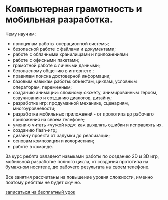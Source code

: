 # Компьютерная грамотность и мобильная разработка.

Чему научим:

* принципам работы операционной системы;
* безопасной работе с файлами и документами;
* работе с облачными хранилищами и приложениями
* работе с  офисными пакетами;
* грамотной работе с личными данными;
* безопасному общению в интернете ;
* правилам поиска достоверной информации;
* базовым навыкам работы: объектам, циклам, условным операторам, переменным; 
* созданию анимации: сложному сюжету, анимированным героям, озвучиванию и созданию диалогов, дизайну; 
* разработке игр: продуманной механике, сценариям, многоуровневости; 
* разработке мобильных приложений - от прототипа до рабочего приложения на своем телефоне;
* умению читать «чужой код»: как выявлять ошибки и исправлять их.
* созданию flash-игр;
* дизайну проекта от задумки до реализации;
* основам композиции и колористики;
* работе в команде.
 
За курс ребята овладеют навыками работы по созданию 2D и 3D игр, мобильной разработке полного цикла, от создания прототипа на бумажном носителе, до рабочего результата на своем телефоне.
 
Все занятия рассчитаны на повышение уровня сложности, именно поэтому ребятам не будет скучно.

<div class="row text-center">
  <div class="col-sm-12 offset-top-40">
    <a href="https://goo.gl/forms/OmlArjCEKBNhZj4K3" class="btn btn-medium-turquoise">
      записаться на бесплатный урок
    </a>
  </div>
</div>